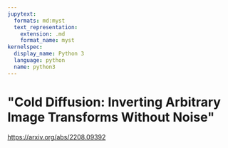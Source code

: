 ```yaml
---
jupytext:
  formats: md:myst
  text_representation:
    extension: .md
    format_name: myst
kernelspec:
  display_name: Python 3
  language: python
  name: python3
---
```


# "Cold Diffusion: Inverting Arbitrary Image Transforms Without Noise"

https://arxiv.org/abs/2208.09392